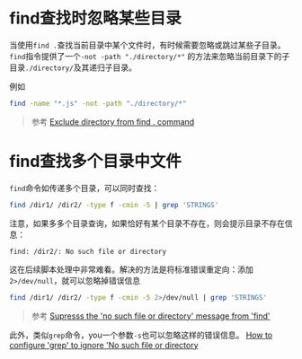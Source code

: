 # find查找时忽略某些目录

当使用`find .`查找当前目录中某个文件时，有时候需要忽略或跳过某些子目录。`find`指令提供了一个`-not -path "./directory/*"` 的方法来忽略当前目录下的子目录`./directory/`及其递归子目录。

例如

```bash
find -name "*.js" -not -path "./directory/*"
```

> 参考 [Exclude directory from find . command](https://stackoverflow.com/questions/4210042/exclude-directory-from-find-command)

# find查找多个目录中文件

`find`命令如传递多个目录，可以同时查找：

```bash
find /dir1/ /dir2/ -type f -cmin -5 | grep 'STRINGS'
```

注意，如果多多个目录查询，如果恰好有某个目录不存在，则会提示目录不存在信息：

```
find: /dir2/: No such file or directory 
```

这在后续脚本处理中非常难看。解决的方法是将标准错误重定向：添加`2>/dev/null`，就可以忽略掉错误信息

```bash
find /dir1/ /dir2/ -type f -cmin -5 2>/dev/null | grep 'STRINGS'
```

> 参考 [Supresss the 'no such file or directory' message from 'find'](https://superuser.com/questions/393812/supresss-the-no-such-file-or-directory-message-from-find)

此外，类似`grep`命令，you一个参数`-s`也可以忽略这样的错误信息。 [How to configure 'grep' to ignore 'No such file or directory](https://www.linuxquestions.org/questions/linux-newbie-8/how-to-configure-%27grep%27-to-ignore-%27no-such-file-or-directory-738447/)